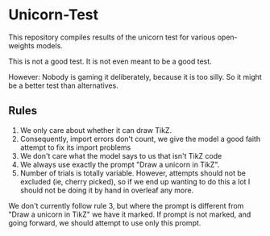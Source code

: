 # Unicorn-Test

This repository compiles results of the unicorn test for various open-weights models.

This is not a good test. It is not even meant to be a good test.

However: Nobody is gaming it deliberately, because it is too silly. So it might be a better test than alternatives.

## Rules
1) We only care about whether it can draw TikZ.
2) Consequently, import errors don't count, we give the model a good faith attempt to fix its import problems
2) We don't care what the model says to us that isn't TikZ code
3) We always use exactly the prompt "Draw a unicorn in TikZ".
4) Number of trials is totally variable. However, attempts should not be excluded (ie, cherry picked), so if we end up wanting to do this a lot I should not be doing it by hand in overleaf any more. 

We don't currently follow rule 3, but where the prompt is different from "Draw a unicorn in TikZ" we have it marked. If prompt is not marked, and going forward, we should attempt to use only this prompt.
